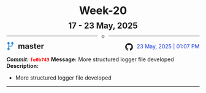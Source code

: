 <h1 style="text-align:center; margin-bottom:10px">Week-20</h1>
<h2 style="text-align:center; margin:0px">17 - 23 May, 2025</h2>
<div style="display: flex; align-items: center; justify-content: center;">
  <hr style="flex: 1; background-color: gray;" />
  <span style="padding: 0 10px;font-weight:bold; color:gray">o</span>
  <hr style="flex: 1; background-color: gray;" />
</div>

<div style="display: flex; justify-content: space-between; align-items:end;">
  <div style="display:flex">
      <img src="../assets/branch.svg" alt="GitHub Logo"  style="width:20px; margin:0 10px 0 0">
      <h3 style="margin: 0; padding:0; font-weight: bold; font-size:20px;">master</h3>
  </div>
  <div style="display:flex">
  <img src="../assets/github.svg" alt="GitHub Logo" style="width:20px">
    <span style="color:rgb(16, 54, 226); text-align: right; margin:0 0 0 10px; padding:0px;">23 May, 2025 | 01:07 PM</span>
  </div>
</div>

**_Commit:_** <code style="color: red; font-weight: bold;">fe0b743</code>
**Message:** More structured logger file developed
**Description:**
- More structured logger file developed
---
